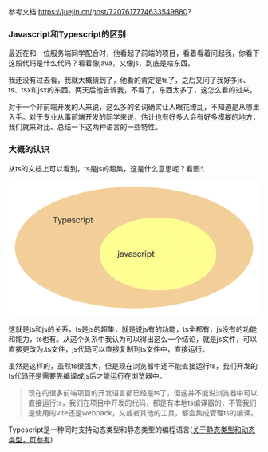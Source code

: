 参考文档:https://juejin.cn/post/7207617774633549880?
### Javascript和Typescript的区别

最近在和一位服务端同学配合时，他看起了前端的项目，看着看着问起我，你看下这段代码是什么代码？看着像java，又像js，到底是啥东西。

我还没有过去看，我就大概猜到了，他看的肯定是ts了，之后又问了我好多js、ts、tsx和jsx的东西。两天后他告诉我，不看了，东西太多了，这怎么看的过来。

对于一个非前端开发的人来说，这么多的名词确实让人眼花缭乱，不知道是从哪里入手。对于专业从事前端开发的同学来说，估计也有好多人会有好多模糊的地方，我们就来对比、总结一下这两种语言的一些特性。

### 大概的认识

从ts的文档上可以看到，ts是js的超集，这是什么意思呢？看图:\

![Typescript与Javascript的关系](./images/i53.png)

这就是ts和js的关系，ts是js的超集，就是说js有的功能，ts全都有，js没有的功能和能力，ts也有。从这个关系中我认为可以得出这么一个结论，就是js文件，可以直接更改为.ts文件，js代码可以直接复制到ts文件中，直接运行。

虽然是这样的，虽然ts很强大，但是现在浏览器中还不能直接运行ts，我们开发的ts代码还是需要先编译成js后才能运行在浏览器中。

> 现在的很多前端项目的开发语言都已经是ts了，但这并不能说浏览器中可以直接运行ts，我们在项目中开发的代码，都是有本地ts编译器的，不管我们是使用的vite还是webpack，又或者其他的工具，都会集成管理ts的编译。

Typescript是一种同时支持动态类型和静态类型的编程语言([关于静态类型和动态类型，可参考](../%E5%89%8D%E7%AB%AF%E5%9F%BA%E7%A1%80/%E9%9D%99%E6%80%81%E7%B1%BB%E5%9E%8B%E5%92%8C%E5%8A%A8%E6%80%81%E7%B1%BB%E5%9E%8B.md))